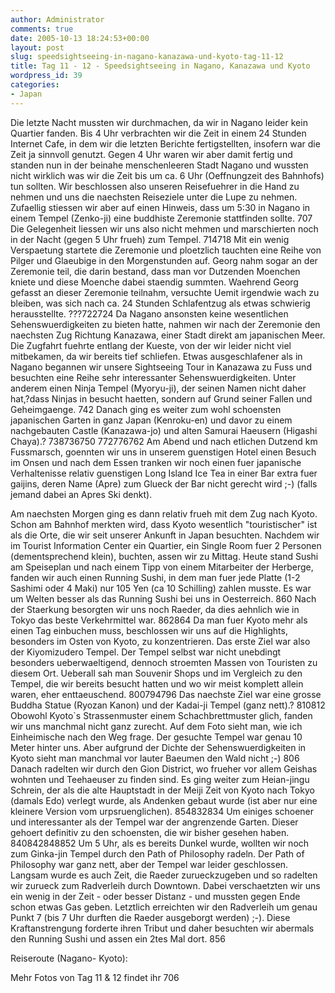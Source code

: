 ```yaml
---
author: Administrator
comments: true
date: 2005-10-13 18:24:53+00:00
layout: post
slug: speedsightseeing-in-nagano-kanazawa-und-kyoto-tag-11-12
title: Tag 11 - 12 - Speedsightseeing in Nagano, Kanazawa und Kyoto
wordpress_id: 39
categories:
- Japan
---
```


Die letzte Nacht mussten wir durchmachen, da wir in Nagano leider kein Quartier fanden. Bis 4 Uhr verbrachten wir die Zeit in einem 24 Stunden Internet Cafe, in dem wir die letzten Berichte fertigstellten, insofern war die Zeit ja sinnvoll genutzt. Gegen 4 Uhr waren wir aber damit fertig und standen nun in der beinahe menschenleeren Stadt Nagano und wussten nicht wirklich was wir die Zeit bis um ca. 6 Uhr (Oeffnungzeit des Bahnhofs) tun sollten. Wir beschlossen also unseren Reisefuehrer in die Hand zu nehmen und uns die naechsten Reiseziele unter die Lupe zu nehmen. Zufaellig stiessen wir aber auf einen Hinweis, dass um 5:30 in Nagano in einem Tempel (Zenko-ji) eine buddhiste Zeremonie stattfinden sollte.
707
 Die Gelegenheit liessen wir uns also nicht mehmen und marschierten noch in der Nacht (gegen 5 Uhr frueh) zum Tempel. 
714718
Mit ein wenig Verspaetung startete die Zeremonie und ploetzlich tauchten eine Reihe von Pilger und Glaeubige in den Morgenstunden auf. Georg nahm sogar an der Zeremonie teil, die darin bestand, dass man vor Dutzenden Moenchen kniete und diese Moenche dabei staendig summten. Waehrend Georg gefasst an dieser Zeremonie teilnahm, versuchte Uemit irgendwie wach zu bleiben, was sich nach ca. 24 Stunden Schlafentzug als etwas schwierig herausstellte. 
???722724
Da Nagano ansonsten keine wesentlichen Sehenswuerdigkeiten zu bieten hatte, nahmen wir nach der Zeremonie den naechsten Zug Richtung Kanazawa, einer Stadt direkt am japanischen Meer. Die Zugfahrt fuehrte entlang der Kueste, von der wir leider nicht viel mitbekamen, da wir bereits tief schliefen.
Etwas ausgeschlafener als in Nagano begannen wir unsere Sightseeing Tour in Kanazawa zu Fuss und besuchten eine Reihe sehr interessanter Sehenswuerdigkeiten. Unter anderem einen Ninja Tempel (Myoryu-ji), der seinen Namen nicht daher hat,?dass Ninjas in besucht haetten, sondern auf Grund seiner Fallen und Geheimgaenge. 
742
Danach ging es weiter zum wohl schoensten japanischen Garten in ganz Japan (Kenroku-en) und davor zu einem nachgebauten Castle (Kanazawa-jo) und alten Samurai Haeusern (Higashi Chaya).?
738736750
772776762
Am Abend und nach etlichen Dutzend km Fussmarsch, goennten wir uns in unserem guenstigen Hotel einen Besuch im Onsen und nach dem Essen tranken wir noch einen fuer japanische Verhaltenisse relativ guenstigen Long Island Ice Tea in einer Bar extra fuer gaijins, deren Name (Apre) zum Glueck der Bar nicht gerecht wird ;-) (falls jemand dabei an Apres Ski denkt).

Am naechsten Morgen ging es dann relativ frueh mit dem Zug nach Kyoto. Schon am Bahnhof merkten wird, dass Kyoto wesentlich "touristischer" ist als die Orte, die wir seit unserer Ankunft in Japan besuchten. Nachdem wir im Tourist Information Center ein Quartier, ein Single Room fuer 2 Personen (dementsprechend klein), buchten, assen wir zu Mittag. Heute stand Sushi am Speiseplan und nach einem Tipp von einem Mitarbeiter der Herberge, fanden wir auch einen Running Sushi, in dem man fuer jede Platte (1-2 Sashimi oder 4 Maki) nur 105 Yen (ca 10 Schilling) zahlen musste. Es war um Welten besser als das Running Sushi bei uns in Oesterreich. 
860
Nach der Staerkung besorgten wir uns noch Raeder, da dies aehnlich wie in Tokyo das beste Verkehrmittel war. 
862864
Da man fuer Kyoto mehr als einen Tag einbuchen muss, beschlossen wir uns auf die Highlights, besonders im Osten von Kyoto, zu konzentrieren. Das erste Ziel war also der Kiyomizudero Tempel. 
Der Tempel selbst war nicht unebdingt besonders ueberwaeltigend, dennoch stroemten Massen von Touristen zu diesem Ort. Ueberall sah man Souvenir Shops und im Vergleich zu den Tempel, die wir bereits besucht hatten und wo wir meist komplett allein waren, eher enttaeuschend. 
800794796
Das naechste Ziel war eine grosse Buddha Statue (Ryozan Kanon) und der Kadai-ji Tempel (ganz nett).?
810812
Obowohl Kyoto`s Strassenmuster einem Schachbrettmuster glich, fanden wir uns manchmal nicht ganz zurecht. Auf dem Foto sieht man, wie ich Einheimische nach den Weg frage. Der gesuchte Tempel war genau 10 Meter hinter uns. Aber aufgrund der Dichte der Sehenswuerdigkeiten in Kyoto sieht man manchmal  vor lauter Baeumen den Wald nicht ;-)
806
Danach radelten wir durch den Gion District, wo frueher vor allem Geishas wohnten und Teehaeuser zu finden sind. Es ging weiter zum Heian-jingu Schrein, der als die alte Hauptstadt in der Meiji Zeit von Kyoto nach Tokyo (damals Edo) verlegt wurde, als Andenken gebaut wurde (ist aber nur eine kleinere Version vom urpsruenglichen). 
854832834
Um einiges schoener und interessanter als der Tempel war der angrenzende Garten. Dieser gehoert definitiv zu den schoensten, die wir bisher gesehen haben. 
840842848852
Um 5 Uhr, als es bereits Dunkel wurde, wollten wir noch zum Ginka-jin Tempel durch den Path of Philosophy radeln. Der Path of Philosophy war ganz nett, aber der Tempel war leider geschlossen. 
Langsam wurde es  auch Zeit, die Raeder zurueckzugeben und so radelten wir zurueck zum Radverleih durch Downtown. Dabei verschaetzten wir uns ein wenig in der Zeit - oder besser Distanz - und mussten gegen Ende schon etwas Gas geben. Letztlich erreichten wir den Radverleih um genau Punkt 7 (bis 7 Uhr durften die Raeder ausgeborgt werden) ;-). Diese Kraftanstrengung forderte ihren Tribut und daher besuchten wir abermals den Running Sushi und assen ein 2tes Mal dort. 
856

Reiseroute (Nagano- Kyoto):

<div class="map" url="Japan/Nagano-Kanazawa-Kyoto.kml"></div>


Mehr Fotos von Tag 11 & 12 findet ihr 706
